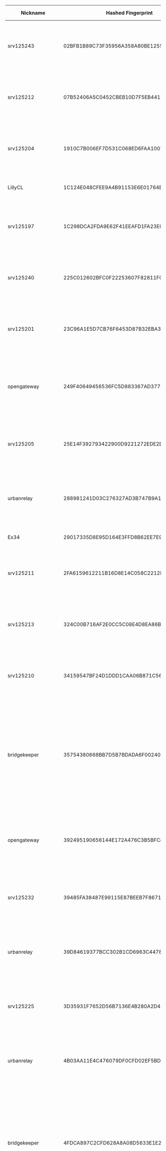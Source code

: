 | Nickname |  Hashed Fingerprint	| Or Addresses | Contact | Running | Flags | Last Seen | First Seen | Last Restarted | Advertised Bandwidth | Platform | Version | Version Status | Recommended Version | Verified hostnames | Exit policy |
|---|---|---|---|---|---|---|---|---|---|---|---|---|---|---|---|
|srv125243 | 02BFB1B89C73F35956A358A80BE1255B0A02EB83 | ["146.19.143.225:9001","[2a10:1fc0:1::9c89:5f8]:9001"] | N/A | true | Exit, Running, V2Dir, Valid | 2025-08-11 13:00:00 | 2025-08-11 05:00:00 | 2025-08-11 04:35:14 | 0 | Tor 0.4.8.17 on Linux | 0.4.8.17 | recommended | true | N/A | ["reject 0.0.0.0/8:*","reject 169.254.0.0/16:*","reject 127.0.0.0/8:*","reject 192.168.0.0/16:*","reject 10.0.0.0/8:*","reject 172.16.0.0/12:*","reject 146.19.143.225:*","accept *:*"]|
|srv125212 | 07B52406A5C0452CBEB10D7F5EB441E0C67B9AEA | ["194.26.141.110:9001","[2a10:1fc0:1::da9b:f7cd]:9001"] | N/A | true | Exit, Running, V2Dir, Valid | 2025-08-11 13:00:00 | 2025-08-11 05:00:00 | 2025-08-11 04:35:05 | 0 | Tor 0.4.8.17 on Linux | 0.4.8.17 | recommended | true | N/A | ["reject 0.0.0.0/8:*","reject 169.254.0.0/16:*","reject 127.0.0.0/8:*","reject 192.168.0.0/16:*","reject 10.0.0.0/8:*","reject 172.16.0.0/12:*","reject 194.26.141.110:*","accept *:*"]|
|srv125204 | 1910C7B006EF7D531C068ED6FAA10074A0C4407C | ["146.19.143.132:9001","[2a10:1fc0:1::7028:40e3]:9001"] | N/A | true | Exit, Running, V2Dir, Valid | 2025-08-11 13:00:00 | 2025-08-11 05:00:00 | 2025-08-11 04:35:10 | 0 | Tor 0.4.8.17 on Linux | 0.4.8.17 | recommended | true | N/A | ["reject 0.0.0.0/8:*","reject 169.254.0.0/16:*","reject 127.0.0.0/8:*","reject 192.168.0.0/16:*","reject 10.0.0.0/8:*","reject 172.16.0.0/12:*","reject 146.19.143.132:*","accept *:*"]|
|LillyCL | 1C124E048CFEE9A4B91153E6E01764B7DF4FE86F | ["159.112.148.57:9001","[2603:c025:c005:3612::420]:9001"] | nashepro [at] proton [dot] me | true | Running, V2Dir, Valid | 2025-08-11 13:00:00 | 2025-08-11 00:00:00 | 2025-08-11 05:05:29 | 0 | Tor 0.4.8.17 on FreeBSD | 0.4.8.17 | recommended | true | N/A | ["reject *:*"]|
|srv125197 | 1C298DCA2FDA9E62F41EEAFD1FA23ECA28B44F3D | ["193.109.120.199:9001","[2a10:1fc0:1::a8af:1603]:9001"] | N/A | true | Exit, Running, V2Dir, Valid | 2025-08-11 13:00:00 | 2025-08-11 05:00:00 | 2025-08-11 04:35:08 | 0 | Tor 0.4.8.17 on Linux | 0.4.8.17 | recommended | true | N/A | ["reject 0.0.0.0/8:*","reject 169.254.0.0/16:*","reject 127.0.0.0/8:*","reject 192.168.0.0/16:*","reject 10.0.0.0/8:*","reject 172.16.0.0/12:*","reject 193.109.120.199:*","accept *:*"]|
|srv125240 | 225C012602BFC0F22253607F82811FC782F8BDCD | ["176.124.32.101:9001","[2a10:1fc0:1::3a85:fc4a]:9001"] | N/A | true | Exit, Running, V2Dir, Valid | 2025-08-11 13:00:00 | 2025-08-11 05:00:00 | 2025-08-11 04:35:14 | 0 | Tor 0.4.8.17 on Linux | 0.4.8.17 | recommended | true | N/A | ["reject 0.0.0.0/8:*","reject 169.254.0.0/16:*","reject 127.0.0.0/8:*","reject 192.168.0.0/16:*","reject 10.0.0.0/8:*","reject 172.16.0.0/12:*","reject 176.124.32.101:*","accept *:*"]|
|srv125201 | 23C96A1E5D7CB76F6453D87B32EBA3C0A0ABF321 | ["146.19.143.92:9001","[2a10:1fc0:1::bf4a:70cd]:9001"] | N/A | true | Exit, Running, V2Dir, Valid | 2025-08-11 13:00:00 | 2025-08-11 05:00:00 | 2025-08-11 04:35:09 | 0 | Tor 0.4.8.17 on Linux | 0.4.8.17 | recommended | true | N/A | ["reject 0.0.0.0/8:*","reject 169.254.0.0/16:*","reject 127.0.0.0/8:*","reject 192.168.0.0/16:*","reject 10.0.0.0/8:*","reject 172.16.0.0/12:*","reject 146.19.143.92:*","accept *:*"]|
|opengateway | 249F40649456536FC5D883367AD377414615C984 | ["46.246.92.37:5200"] | abuse:system.keeper[]tutanota.com memory:32000 virtualization:baremetal offlinemasterkey:y signingkeylifetime:30 sandbox:y os:Debian/12 autoupdate:y confmgmt:ansible dnslocation:local dnsqname:y dnssec:y dnslocalrootzone:y ciissversion:2 trafficacct:unmetered | true | Exit, Running, V2Dir, Valid | 2025-08-11 13:00:00 | 2025-08-11 12:00:00 | 2025-08-11 11:34:03 | 0 | Tor 0.4.8.17 on Linux | 0.4.8.17 | recommended | true | N/A | ["reject 0.0.0.0/8:*","reject 169.254.0.0/16:*","reject 127.0.0.0/8:*","reject 192.168.0.0/16:*","reject 10.0.0.0/8:*","reject 172.16.0.0/12:*","reject 46.246.92.37:*","accept *:80","accept *:443","reject *:*"]|
|srv125205 | 25E14F392793422900D9221272EDE2DBADF07DFD | ["91.235.234.145:9001","[2a10:1fc0:1::7072:6325]:9001"] | N/A | true | Exit, Running, V2Dir, Valid | 2025-08-11 13:00:00 | 2025-08-11 05:00:00 | 2025-08-11 04:35:10 | 0 | Tor 0.4.8.17 on Linux | 0.4.8.17 | recommended | true | N/A | ["reject 0.0.0.0/8:*","reject 169.254.0.0/16:*","reject 127.0.0.0/8:*","reject 192.168.0.0/16:*","reject 10.0.0.0/8:*","reject 172.16.0.0/12:*","reject 91.235.234.145:*","accept *:*"]|
|urbanrelay | 288981241D03C276327AD3B747B9A116E6374CCB | ["195.66.214.161:8081"] | relay.guardian@tutanota.com | true | Exit, Running, V2Dir, Valid | 2025-08-11 13:00:00 | 2025-08-11 12:00:00 | 2025-08-11 11:21:30 | 0 | Tor 0.4.8.17 on Linux | 0.4.8.17 | recommended | true | N/A | ["reject 0.0.0.0/8:*","reject 169.254.0.0/16:*","reject 127.0.0.0/8:*","reject 192.168.0.0/16:*","reject 10.0.0.0/8:*","reject 172.16.0.0/12:*","reject 195.66.214.161:*","accept *:80","accept *:443","reject *:*"]|
|Ex34 | 29017335D8E95D164E3FFD8B62EE7E9216A3F9B4 | ["193.237.155.109:9001"] | Random Person <torthingnode@protonmail.com> | true | Running, V2Dir, Valid | 2025-08-11 13:00:00 | 2025-08-11 10:00:00 | 2025-08-11 10:37:13 | 0 | Tor 0.4.8.10 on Linux | 0.4.8.10 | recommended | true | ["static-193-237-155-109.vodafonexdsl.co.uk"] | ["reject *:*"]|
|srv125211 | 2FA6159612211B16D8E14C058C2212ED53A9C762 | ["176.124.32.171:9001","[2a10:1fc0:1::463b:c574]:9001"] | N/A | true | Exit, Running, V2Dir, Valid | 2025-08-11 13:00:00 | 2025-08-11 05:00:00 | 2025-08-11 04:35:03 | 0 | Tor 0.4.8.17 on Linux | 0.4.8.17 | recommended | true | N/A | ["reject 0.0.0.0/8:*","reject 169.254.0.0/16:*","reject 127.0.0.0/8:*","reject 192.168.0.0/16:*","reject 10.0.0.0/8:*","reject 172.16.0.0/12:*","reject 176.124.32.171:*","accept *:*"]|
|srv125213 | 324C00B716AF2E0CC5C08E4D8EA86B419AE62F48 | ["185.123.53.217:9001","[2a10:1fc0:1::91c7:7465]:9001"] | N/A | true | Exit, Running, V2Dir, Valid | 2025-08-11 13:00:00 | 2025-08-11 05:00:00 | 2025-08-11 04:35:04 | 0 | Tor 0.4.8.17 on Linux | 0.4.8.17 | recommended | true | N/A | ["reject 0.0.0.0/8:*","reject 169.254.0.0/16:*","reject 127.0.0.0/8:*","reject 192.168.0.0/16:*","reject 10.0.0.0/8:*","reject 172.16.0.0/12:*","reject 185.123.53.217:*","accept *:*"]|
|srv125210 | 34159547BF24D1DDD1CAA06B871C56688D78EF2C | ["193.109.120.8:9001","[2a10:1fc0:1::d6af:9460]:9001"] | N/A | true | Exit, Running, V2Dir, Valid | 2025-08-11 13:00:00 | 2025-08-11 05:00:00 | 2025-08-11 04:35:03 | 0 | Tor 0.4.8.17 on Linux | 0.4.8.17 | recommended | true | N/A | ["reject 0.0.0.0/8:*","reject 169.254.0.0/16:*","reject 127.0.0.0/8:*","reject 192.168.0.0/16:*","reject 10.0.0.0/8:*","reject 172.16.0.0/12:*","reject 193.109.120.8:*","accept *:*"]|
|bridgekeeper | 35754380668BB7D5B7BDADA6F0024098793DD649 | ["178.175.135.137:80"] | email: mayonass21@disroot.org | true | Exit, Running, V2Dir, Valid | 2025-08-11 13:00:00 | 2025-08-11 12:00:00 | 2025-08-11 11:21:38 | 0 | Tor 0.4.8.17 on Linux | 0.4.8.17 | recommended | true | N/A | ["reject 0.0.0.0/8:*","reject 169.254.0.0/16:*","reject 127.0.0.0/8:*","reject 192.168.0.0/16:*","reject 10.0.0.0/8:*","reject 172.16.0.0/12:*","reject 178.175.135.137:*","accept *:20-23","accept *:25","accept *:53","accept *:110","accept *:143","accept *:465","accept *:587","accept *:993","accept *:995","accept *:80","accept *:443","reject *:*"]|
|opengateway | 392495190656144E172A476C3B5BFC8D99E5A4C2 | ["46.246.92.37:9443"] | abuse:system.keeper[]tutanota.com memory:32000 virtualization:baremetal offlinemasterkey:y signingkeylifetime:30 sandbox:y os:Debian/12 autoupdate:y confmgmt:ansible dnslocation:local dnsqname:y dnssec:y dnslocalrootzone:y ciissversion:2 trafficacct:unmetered | true | Exit, Running, V2Dir, Valid | 2025-08-11 13:00:00 | 2025-08-11 12:00:00 | 2025-08-11 11:34:06 | 0 | Tor 0.4.8.17 on Linux | 0.4.8.17 | recommended | true | N/A | ["reject 0.0.0.0/8:*","reject 169.254.0.0/16:*","reject 127.0.0.0/8:*","reject 192.168.0.0/16:*","reject 10.0.0.0/8:*","reject 172.16.0.0/12:*","reject 46.246.92.37:*","accept *:80","accept *:443","reject *:*"]|
|srv125232 | 39485FA38487E99115E87BEEB7F86712FCE11E23 | ["194.26.141.75:9001","[2a10:1fc0:1::86d8:ed21]:9001"] | N/A | true | Exit, Running, V2Dir, Valid | 2025-08-11 13:00:00 | 2025-08-11 05:00:00 | 2025-08-11 04:35:12 | 0 | Tor 0.4.8.17 on Linux | 0.4.8.17 | recommended | true | N/A | ["reject 0.0.0.0/8:*","reject 169.254.0.0/16:*","reject 127.0.0.0/8:*","reject 192.168.0.0/16:*","reject 10.0.0.0/8:*","reject 172.16.0.0/12:*","reject 194.26.141.75:*","accept *:*"]|
|urbanrelay | 39D84619377BCC302B1CD6963C44788EB44BF872 | ["195.66.214.161:3128"] | relay.guardian@tutanota.com | true | Exit, Running, V2Dir, Valid | 2025-08-11 13:00:00 | 2025-08-11 12:00:00 | 2025-08-11 11:20:15 | 0 | Tor 0.4.8.17 on Linux | 0.4.8.17 | recommended | true | N/A | ["reject 0.0.0.0/8:*","reject 169.254.0.0/16:*","reject 127.0.0.0/8:*","reject 192.168.0.0/16:*","reject 10.0.0.0/8:*","reject 172.16.0.0/12:*","reject 195.66.214.161:*","accept *:80","accept *:443","reject *:*"]|
|srv125225 | 3D35931F7652D56B7136E4B280A2D448390476E7 | ["194.26.141.109:9001","[2a10:1fc0:1::a187:7bdf]:9001"] | N/A | true | Exit, Running, V2Dir, Valid | 2025-08-11 13:00:00 | 2025-08-11 05:00:00 | 2025-08-11 04:35:11 | 0 | Tor 0.4.8.17 on Linux | 0.4.8.17 | recommended | true | N/A | ["reject 0.0.0.0/8:*","reject 169.254.0.0/16:*","reject 127.0.0.0/8:*","reject 192.168.0.0/16:*","reject 10.0.0.0/8:*","reject 172.16.0.0/12:*","reject 194.26.141.109:*","accept *:*"]|
|urbanrelay | 4B03AA11E4C476079DF0CFD02EF5BDEF3214975C | ["195.66.214.161:9999"] | relay.guardian@tutanota.com | true | Exit, Running, V2Dir, Valid | 2025-08-11 13:00:00 | 2025-08-11 12:00:00 | 2025-08-11 11:24:00 | 0 | Tor 0.4.8.17 on Linux | 0.4.8.17 | recommended | true | N/A | ["reject 0.0.0.0/8:*","reject 169.254.0.0/16:*","reject 127.0.0.0/8:*","reject 192.168.0.0/16:*","reject 10.0.0.0/8:*","reject 172.16.0.0/12:*","reject 195.66.214.161:*","accept *:80","accept *:443","reject *:*"]|
|bridgekeeper | 4FDCA897C2CFD628A8A08D5633E1E2CF7621AA1D | ["178.175.135.137:9001"] | email: mayonass21@disroot.org | true | Exit, Running, V2Dir, Valid | 2025-08-11 13:00:00 | 2025-08-11 12:00:00 | 2025-08-11 11:22:14 | 0 | Tor 0.4.8.17 on Linux | 0.4.8.17 | recommended | true | N/A | ["reject 0.0.0.0/8:*","reject 169.254.0.0/16:*","reject 127.0.0.0/8:*","reject 192.168.0.0/16:*","reject 10.0.0.0/8:*","reject 172.16.0.0/12:*","reject 178.175.135.137:*","accept *:20-23","accept *:25","accept *:53","accept *:110","accept *:143","accept *:465","accept *:587","accept *:993","accept *:995","accept *:80","accept *:443","reject *:*"]|
|bridgekeeper | 513C41FF99BAD33648AF5C53C60E13F74A8E52FC | ["178.175.135.137:443"] | email: mayonass21@disroot.org | true | Exit, Running, V2Dir, Valid | 2025-08-11 13:00:00 | 2025-08-11 12:00:00 | 2025-08-11 11:21:02 | 0 | Tor 0.4.8.17 on Linux | 0.4.8.17 | recommended | true | N/A | ["reject 0.0.0.0/8:*","reject 169.254.0.0/16:*","reject 127.0.0.0/8:*","reject 192.168.0.0/16:*","reject 10.0.0.0/8:*","reject 172.16.0.0/12:*","reject 178.175.135.137:*","accept *:20-23","accept *:25","accept *:53","accept *:110","accept *:143","accept *:465","accept *:587","accept *:993","accept *:995","accept *:80","accept *:443","reject *:*"]|
|srv125192 | 529C909C9EB7F18B25B888DE3EC81257BC91A379 | ["185.123.53.164:9001","[2a10:1fc0:1::4953:f0d1]:9001"] | N/A | true | Exit, Running, V2Dir, Valid | 2025-08-11 13:00:00 | 2025-08-11 05:00:00 | 2025-08-11 04:35:07 | 0 | Tor 0.4.8.17 on Linux | 0.4.8.17 | recommended | true | N/A | ["reject 0.0.0.0/8:*","reject 169.254.0.0/16:*","reject 127.0.0.0/8:*","reject 192.168.0.0/16:*","reject 10.0.0.0/8:*","reject 172.16.0.0/12:*","reject 185.123.53.164:*","accept *:*"]|
|srv125242 | 5A4E23F063E856174EABF01DE69E1DB71A23E3E7 | ["45.129.199.159:9001","[2a10:1fc0:1::6e6d:3f93]:9001"] | N/A | true | Exit, Running, V2Dir, Valid | 2025-08-11 13:00:00 | 2025-08-11 05:00:00 | 2025-08-11 04:35:16 | 0 | Tor 0.4.8.17 on Linux | 0.4.8.17 | recommended | true | N/A | ["reject 0.0.0.0/8:*","reject 169.254.0.0/16:*","reject 127.0.0.0/8:*","reject 192.168.0.0/16:*","reject 10.0.0.0/8:*","reject 172.16.0.0/12:*","reject 45.129.199.159:*","accept *:*"]|
|srv125220 | 5C2BBCB5E7CD5AE77D5EB4DC8C5D9D0EAB429240 | ["193.109.120.71:9001","[2a10:1fc0:1::c181:cad7]:9001"] | N/A | true | Exit, Running, V2Dir, Valid | 2025-08-11 13:00:00 | 2025-08-11 05:00:00 | 2025-08-11 04:35:06 | 0 | Tor 0.4.8.17 on Linux | 0.4.8.17 | recommended | true | N/A | ["reject 0.0.0.0/8:*","reject 169.254.0.0/16:*","reject 127.0.0.0/8:*","reject 192.168.0.0/16:*","reject 10.0.0.0/8:*","reject 172.16.0.0/12:*","reject 193.109.120.71:*","accept *:*"]|
|srv125206 | 5CD05283EC23F99EC05B1C5CAE25F3DEFB046CF1 | ["193.109.120.59:9001","[2a10:1fc0:1::145a:4f4d]:9001"] | N/A | true | Exit, Running, V2Dir, Valid | 2025-08-11 13:00:00 | 2025-08-11 05:00:00 | 2025-08-11 04:35:10 | 0 | Tor 0.4.8.17 on Linux | 0.4.8.17 | recommended | true | N/A | ["reject 0.0.0.0/8:*","reject 169.254.0.0/16:*","reject 127.0.0.0/8:*","reject 192.168.0.0/16:*","reject 10.0.0.0/8:*","reject 172.16.0.0/12:*","reject 193.109.120.59:*","accept *:*"]|
|opengateway | 5E7169B5C85CC78E7AE6BF91EE614F5A5C418D9D | ["46.246.92.37:80"] | abuse:system.keeper[]tutanota.com memory:32000 virtualization:baremetal offlinemasterkey:y signingkeylifetime:30 sandbox:y os:Debian/12 autoupdate:y confmgmt:ansible dnslocation:local dnsqname:y dnssec:y dnslocalrootzone:y ciissversion:2 trafficacct:unmetered | true | Exit, Running, V2Dir, Valid | 2025-08-11 13:00:00 | 2025-08-11 12:00:00 | 2025-08-11 11:39:05 | 0 | Tor 0.4.8.17 on Linux | 0.4.8.17 | recommended | true | N/A | ["reject 0.0.0.0/8:*","reject 169.254.0.0/16:*","reject 127.0.0.0/8:*","reject 192.168.0.0/16:*","reject 10.0.0.0/8:*","reject 172.16.0.0/12:*","reject 46.246.92.37:*","accept *:80","accept *:443","reject *:*"]|
|bridgekeeper | 6166EF14341FB699E09C28F3E4E1F4C8AB7D72D2 | ["178.175.135.137:10000"] | email: mayonass21@disroot.org | true | Exit, Running, V2Dir, Valid | 2025-08-11 13:00:00 | 2025-08-11 12:00:00 | 2025-08-11 11:25:11 | 0 | Tor 0.4.8.17 on Linux | 0.4.8.17 | recommended | true | N/A | ["reject 0.0.0.0/8:*","reject 169.254.0.0/16:*","reject 127.0.0.0/8:*","reject 192.168.0.0/16:*","reject 10.0.0.0/8:*","reject 172.16.0.0/12:*","reject 178.175.135.137:*","accept *:20-23","accept *:25","accept *:53","accept *:110","accept *:143","accept *:465","accept *:587","accept *:993","accept *:995","accept *:80","accept *:443","reject *:*"]|
|urbanrelay | 61C019091D15B3D4D98880B47D934A8389A614C2 | ["195.66.214.161:8000"] | relay.guardian@tutanota.com | true | Exit, Running, V2Dir, Valid | 2025-08-11 13:00:00 | 2025-08-11 12:00:00 | 2025-08-11 11:20:52 | 0 | Tor 0.4.8.17 on Linux | 0.4.8.17 | recommended | true | N/A | ["reject 0.0.0.0/8:*","reject 169.254.0.0/16:*","reject 127.0.0.0/8:*","reject 192.168.0.0/16:*","reject 10.0.0.0/8:*","reject 172.16.0.0/12:*","reject 195.66.214.161:*","accept *:80","accept *:443","reject *:*"]|
|srv125229 | 62A74FBEF983D12003092AE6BCD478BDA9ACB447 | ["193.233.201.122:9001","[2a10:1fc0:1::1c97:5209]:9001"] | N/A | true | Exit, Running, V2Dir, Valid | 2025-08-11 13:00:00 | 2025-08-11 05:00:00 | 2025-08-11 04:35:11 | 0 | Tor 0.4.8.17 on Linux | 0.4.8.17 | recommended | true | N/A | ["reject 0.0.0.0/8:*","reject 169.254.0.0/16:*","reject 127.0.0.0/8:*","reject 192.168.0.0/16:*","reject 10.0.0.0/8:*","reject 172.16.0.0/12:*","reject 193.233.201.122:*","accept *:*"]|
|srv125221 | 651100ADE063820A328AEC898124973156B69812 | ["146.19.143.16:9001","[2a10:1fc0:1::df12:4fa1]:9001"] | N/A | true | Exit, Running, V2Dir, Valid | 2025-08-11 13:00:00 | 2025-08-11 05:00:00 | 2025-08-11 04:35:04 | 0 | Tor 0.4.8.17 on Linux | 0.4.8.17 | recommended | true | N/A | ["reject 0.0.0.0/8:*","reject 169.254.0.0/16:*","reject 127.0.0.0/8:*","reject 192.168.0.0/16:*","reject 10.0.0.0/8:*","reject 172.16.0.0/12:*","reject 146.19.143.16:*","accept *:*"]|
|srv125194 | 65749690B4019B1B8D2D37CB38E6A6FBDB1E5B93 | ["45.129.199.239:9001","[2a10:1fc0:1::cfba:db18]:9001"] | N/A | true | Exit, Running, V2Dir, Valid | 2025-08-11 13:00:00 | 2025-08-11 05:00:00 | 2025-08-11 04:35:07 | 0 | Tor 0.4.8.17 on Linux | 0.4.8.17 | recommended | true | N/A | ["reject 0.0.0.0/8:*","reject 169.254.0.0/16:*","reject 127.0.0.0/8:*","reject 192.168.0.0/16:*","reject 10.0.0.0/8:*","reject 172.16.0.0/12:*","reject 45.129.199.239:*","accept *:*"]|
|nightfox | 6CC91B635C97612E2D381AD0A8E29371622EE5BD | ["147.135.252.125:7000","[2001:41d0:303:2b7d::1]:7000"] | tor-relay@chiko1337.dev | false | Running, V2Dir, Valid | 2025-08-11 02:00:00 | 2025-08-11 02:00:00 | 2025-08-11 01:23:39 | 0 | Tor 0.4.8.14 on Linux | 0.4.8.14 | recommended | true | ["gg.chiko1337.dev"] | ["reject *:*"]|
|urbanrelay | 70D940060467FBBF3030707C2FC20B04F11AAF19 | ["195.66.214.161:5000"] | relay.guardian@tutanota.com | true | Exit, Running, V2Dir, Valid | 2025-08-11 13:00:00 | 2025-08-11 12:00:00 | 2025-08-11 11:23:21 | 0 | Tor 0.4.8.17 on Linux | 0.4.8.17 | recommended | true | N/A | ["reject 0.0.0.0/8:*","reject 169.254.0.0/16:*","reject 127.0.0.0/8:*","reject 192.168.0.0/16:*","reject 10.0.0.0/8:*","reject 172.16.0.0/12:*","reject 195.66.214.161:*","accept *:80","accept *:443","reject *:*"]|
|srv125244 | 7107276920FEDE1C2E935E15402CE7DA9C752306 | ["77.72.85.176:9001","[2a10:1fc0:1::902c:9891]:9001"] | N/A | true | Exit, Running, V2Dir, Valid | 2025-08-11 13:00:00 | 2025-08-11 05:00:00 | 2025-08-11 04:35:16 | 0 | Tor 0.4.8.17 on Linux | 0.4.8.17 | recommended | true | N/A | ["reject 0.0.0.0/8:*","reject 169.254.0.0/16:*","reject 127.0.0.0/8:*","reject 192.168.0.0/16:*","reject 10.0.0.0/8:*","reject 172.16.0.0/12:*","reject 77.72.85.176:*","accept *:*"]|
|srv125228 | 79210F3B26A03976A7112F6164075FCCF8FAD6ED | ["91.235.234.67:9001","[2a10:1fc0:1::28e8:2439]:9001"] | N/A | true | Exit, Running, V2Dir, Valid | 2025-08-11 13:00:00 | 2025-08-11 05:00:00 | 2025-08-11 04:35:11 | 0 | Tor 0.4.8.17 on Linux | 0.4.8.17 | recommended | true | N/A | ["reject 0.0.0.0/8:*","reject 169.254.0.0/16:*","reject 127.0.0.0/8:*","reject 192.168.0.0/16:*","reject 10.0.0.0/8:*","reject 172.16.0.0/12:*","reject 91.235.234.67:*","accept *:*"]|
|urbanrelay | 7BB85E2DE8E973126EC1EA6850666C68541B13B2 | ["195.66.214.161:8888"] | relay.guardian@tutanota.com | true | Exit, Running, V2Dir, Valid | 2025-08-11 13:00:00 | 2025-08-11 12:00:00 | 2025-08-11 11:22:08 | 0 | Tor 0.4.8.17 on Linux | 0.4.8.17 | recommended | true | N/A | ["reject 0.0.0.0/8:*","reject 169.254.0.0/16:*","reject 127.0.0.0/8:*","reject 192.168.0.0/16:*","reject 10.0.0.0/8:*","reject 172.16.0.0/12:*","reject 195.66.214.161:*","accept *:80","accept *:443","reject *:*"]|
|srv125196 | 7BEAA0BF9F92BCEB5E1B07DCF1336E4B23F96842 | ["194.26.141.45:9001","[2a10:1fc0:1::2acd:670c]:9001"] | N/A | true | Exit, Running, V2Dir, Valid | 2025-08-11 13:00:00 | 2025-08-11 05:00:00 | 2025-08-11 04:35:07 | 0 | Tor 0.4.8.17 on Linux | 0.4.8.17 | recommended | true | N/A | ["reject 0.0.0.0/8:*","reject 169.254.0.0/16:*","reject 127.0.0.0/8:*","reject 192.168.0.0/16:*","reject 10.0.0.0/8:*","reject 172.16.0.0/12:*","reject 194.26.141.45:*","accept *:*"]|
|srv125241 | 7F667547AB5519DC73A0438DBE24E9B78985F96D | ["45.129.199.84:9001","[2a10:1fc0:1::d54e:8f12]:9001"] | N/A | true | Exit, Running, V2Dir, Valid | 2025-08-11 13:00:00 | 2025-08-11 05:00:00 | 2025-08-11 04:35:14 | 0 | Tor 0.4.8.17 on Linux | 0.4.8.17 | recommended | true | N/A | ["reject 0.0.0.0/8:*","reject 169.254.0.0/16:*","reject 127.0.0.0/8:*","reject 192.168.0.0/16:*","reject 10.0.0.0/8:*","reject 172.16.0.0/12:*","reject 45.129.199.84:*","accept *:*"]|
|opengateway | 8192D36DD873DDF2DB1F8DAA8C81BCFF56D5C41D | ["46.246.92.37:15151"] | abuse:system.keeper[]tutanota.com memory:32000 virtualization:baremetal offlinemasterkey:y signingkeylifetime:30 sandbox:y os:Debian/12 autoupdate:y confmgmt:ansible dnslocation:local dnsqname:y dnssec:y dnslocalrootzone:y ciissversion:2 trafficacct:unmetered | true | Exit, Running, V2Dir, Valid | 2025-08-11 13:00:00 | 2025-08-11 12:00:00 | 2025-08-11 11:34:09 | 0 | Tor 0.4.8.17 on Linux | 0.4.8.17 | recommended | true | N/A | ["reject 0.0.0.0/8:*","reject 169.254.0.0/16:*","reject 127.0.0.0/8:*","reject 192.168.0.0/16:*","reject 10.0.0.0/8:*","reject 172.16.0.0/12:*","reject 46.246.92.37:*","accept *:80","accept *:443","reject *:*"]|
|nightfox | 8218E15E55D8364CCAAB625514E528BD0BB4D1EF | ["147.135.252.125:7000","[2001:41d0:303:2b7d::1]:7000"] | tor-relay@chiko1337.dev | true | Running, V2Dir, Valid | 2025-08-11 13:00:00 | 2025-08-11 02:00:00 | 2025-08-11 01:30:47 | 0 | Tor 0.4.8.14 on Linux | 0.4.8.14 | recommended | true | ["gg.chiko1337.dev"] | ["reject *:*"]|
|srv125215 | 8238121EA35BA4142FA6BF6ACB9C0C0C929ABE89 | ["185.123.53.184:9001","[2a10:1fc0:1::709e:5af4]:9001"] | N/A | true | Exit, Running, V2Dir, Valid | 2025-08-11 13:00:00 | 2025-08-11 05:00:00 | 2025-08-11 04:35:05 | 0 | Tor 0.4.8.17 on Linux | 0.4.8.17 | recommended | true | N/A | ["reject 0.0.0.0/8:*","reject 169.254.0.0/16:*","reject 127.0.0.0/8:*","reject 192.168.0.0/16:*","reject 10.0.0.0/8:*","reject 172.16.0.0/12:*","reject 185.123.53.184:*","accept *:*"]|
|srv125208 | 851C48DB426DA588659DE29D4888410602FEDB3C | ["91.235.234.92:9001","[2a10:1fc0:1::a2d9:c960]:9001"] | N/A | true | Exit, Running, V2Dir, Valid | 2025-08-11 13:00:00 | 2025-08-11 05:00:00 | 2025-08-11 04:35:03 | 0 | Tor 0.4.8.17 on Linux | 0.4.8.17 | recommended | true | N/A | ["reject 0.0.0.0/8:*","reject 169.254.0.0/16:*","reject 127.0.0.0/8:*","reject 192.168.0.0/16:*","reject 10.0.0.0/8:*","reject 172.16.0.0/12:*","reject 91.235.234.92:*","accept *:*"]|
|srv125209 | 8813535E517468E4F2D9C25B7DDF2879BA0B5905 | ["45.129.199.70:9001","[2a10:1fc0:1::c89d:565d]:9001"] | N/A | true | Exit, Running, V2Dir, Valid | 2025-08-11 13:00:00 | 2025-08-11 05:00:00 | 2025-08-11 04:35:03 | 0 | Tor 0.4.8.17 on Linux | 0.4.8.17 | recommended | true | N/A | ["reject 0.0.0.0/8:*","reject 169.254.0.0/16:*","reject 127.0.0.0/8:*","reject 192.168.0.0/16:*","reject 10.0.0.0/8:*","reject 172.16.0.0/12:*","reject 45.129.199.70:*","accept *:*"]|
|bridgekeeper | 887B21633AB3A4C1CE5D1D6BE81B3B060CC1C309 | ["178.175.135.137:8080"] | email: mayonass21@disroot.org | true | Exit, Running, V2Dir, Valid | 2025-08-11 13:00:00 | 2025-08-11 12:00:00 | 2025-08-11 11:23:25 | 0 | Tor 0.4.8.17 on Linux | 0.4.8.17 | recommended | true | N/A | ["reject 0.0.0.0/8:*","reject 169.254.0.0/16:*","reject 127.0.0.0/8:*","reject 192.168.0.0/16:*","reject 10.0.0.0/8:*","reject 172.16.0.0/12:*","reject 178.175.135.137:*","accept *:20-23","accept *:25","accept *:53","accept *:110","accept *:143","accept *:465","accept *:587","accept *:993","accept *:995","accept *:80","accept *:443","reject *:*"]|
|urbanrelay | 8C0FB6247324446644547673357D931418D074F3 | ["195.66.214.161:9090"] | relay.guardian@tutanota.com | true | Exit, Running, V2Dir, Valid | 2025-08-11 13:00:00 | 2025-08-11 12:00:00 | 2025-08-11 11:22:46 | 0 | Tor 0.4.8.17 on Linux | 0.4.8.17 | recommended | true | N/A | ["reject 0.0.0.0/8:*","reject 169.254.0.0/16:*","reject 127.0.0.0/8:*","reject 192.168.0.0/16:*","reject 10.0.0.0/8:*","reject 172.16.0.0/12:*","reject 195.66.214.161:*","accept *:80","accept *:443","reject *:*"]|
|srv125227 | 93B53D34112E5AD01D1FB0EBC9A006D086DA0FE4 | ["194.26.141.24:9001","[2a10:1fc0:1::49fd:671e]:9001"] | N/A | true | Exit, Running, V2Dir, Valid | 2025-08-11 13:00:00 | 2025-08-11 05:00:00 | 2025-08-11 04:35:11 | 0 | Tor 0.4.8.17 on Linux | 0.4.8.17 | recommended | true | N/A | ["reject 0.0.0.0/8:*","reject 169.254.0.0/16:*","reject 127.0.0.0/8:*","reject 192.168.0.0/16:*","reject 10.0.0.0/8:*","reject 172.16.0.0/12:*","reject 194.26.141.24:*","accept *:*"]|
|ooph6te0lai3wei1aTh | 9721548CB554B5E6A1CAC823AAD29800785A77B5 | ["185.244.194.161:443","[2a03:4000:27:77:d827:96ff:fefb:a671]:443"] | tor@wurzelmann.at | true | Running, V2Dir, Valid | 2025-08-11 13:00:00 | 2025-08-11 09:00:00 | 2025-08-11 10:49:09 | 0 | Tor 0.4.8.17 on Linux | 0.4.8.17 | recommended | true | ["tess.wurzelmann.at"] | ["reject *:*"]|
|srv125193 | 982C7BE0ED5E4877F7E5632EE7903E5CFC016A4C | ["77.72.85.133:9001","[2a10:1fc0:1::9ef2:318e]:9001"] | N/A | true | Exit, Running, V2Dir, Valid | 2025-08-11 13:00:00 | 2025-08-11 05:00:00 | 2025-08-11 04:35:08 | 0 | Tor 0.4.8.17 on Linux | 0.4.8.17 | recommended | true | N/A | ["reject 0.0.0.0/8:*","reject 169.254.0.0/16:*","reject 127.0.0.0/8:*","reject 192.168.0.0/16:*","reject 10.0.0.0/8:*","reject 172.16.0.0/12:*","reject 77.72.85.133:*","accept *:*"]|
|opengateway | 9A62611159CF1FD239067F50FA6C34F1D2CFF83C | ["46.246.92.37:9001"] | abuse:system.keeper[]tutanota.com memory:32000 virtualization:baremetal offlinemasterkey:y signingkeylifetime:30 sandbox:y os:Debian/12 autoupdate:y confmgmt:ansible dnslocation:local dnsqname:y dnssec:y dnslocalrootzone:y ciissversion:2 trafficacct:unmetered | true | Exit, Running, V2Dir, Valid | 2025-08-11 13:00:00 | 2025-08-11 12:00:00 | 2025-08-11 11:34:08 | 0 | Tor 0.4.8.17 on Linux | 0.4.8.17 | recommended | true | N/A | ["reject 0.0.0.0/8:*","reject 169.254.0.0/16:*","reject 127.0.0.0/8:*","reject 192.168.0.0/16:*","reject 10.0.0.0/8:*","reject 172.16.0.0/12:*","reject 46.246.92.37:*","accept *:80","accept *:443","reject *:*"]|
|srv125202 | A07C0135199D5D960E3274B1346E16B7781F7DB8 | ["185.123.53.42:9001","[2a10:1fc0:1::c81a:ecdc]:9001"] | N/A | true | Exit, Running, V2Dir, Valid | 2025-08-11 13:00:00 | 2025-08-11 05:00:00 | 2025-08-11 04:35:10 | 0 | Tor 0.4.8.17 on Linux | 0.4.8.17 | recommended | true | N/A | ["reject 0.0.0.0/8:*","reject 169.254.0.0/16:*","reject 127.0.0.0/8:*","reject 192.168.0.0/16:*","reject 10.0.0.0/8:*","reject 172.16.0.0/12:*","reject 185.123.53.42:*","accept *:*"]|
|srv125219 | A1C7A3C6A25F369379D98AB7DBF37B4EB26A9E7C | ["146.19.143.54:9001","[2a10:1fc0:1::9862:7394]:9001"] | N/A | true | Exit, Running, V2Dir, Valid | 2025-08-11 13:00:00 | 2025-08-11 05:00:00 | 2025-08-11 04:35:05 | 0 | Tor 0.4.8.17 on Linux | 0.4.8.17 | recommended | true | N/A | ["reject 0.0.0.0/8:*","reject 169.254.0.0/16:*","reject 127.0.0.0/8:*","reject 192.168.0.0/16:*","reject 10.0.0.0/8:*","reject 172.16.0.0/12:*","reject 146.19.143.54:*","accept *:*"]|
|srv125237 | A2537F8E81B1E23D100145C780E913D18F00EEEE | ["185.123.53.226:9001","[2a10:1fc0:1::d3ed:ed37]:9001"] | N/A | true | Exit, Running, V2Dir, Valid | 2025-08-11 13:00:00 | 2025-08-11 05:00:00 | 2025-08-11 04:35:15 | 0 | Tor 0.4.8.17 on Linux | 0.4.8.17 | recommended | true | N/A | ["reject 0.0.0.0/8:*","reject 169.254.0.0/16:*","reject 127.0.0.0/8:*","reject 192.168.0.0/16:*","reject 10.0.0.0/8:*","reject 172.16.0.0/12:*","reject 185.123.53.226:*","accept *:*"]|
|LillyCL | A426F1A30B0843FBEE5596CA33032F64DD608AA8 | ["161.153.216.207:9001","[2603:c025:c005:3612::69]:9001"] | nashepro [at] proton [dot] me | true | Running, V2Dir, Valid | 2025-08-11 13:00:00 | 2025-08-11 01:00:00 | 2025-08-11 04:59:58 | 0 | Tor 0.4.8.17 on FreeBSD | 0.4.8.17 | recommended | true | N/A | ["reject *:*"]|
|srv125235 | A51520E706F27E7133B1262B7A9A947D61488835 | ["45.129.199.235:9001","[2a10:1fc0:1::cae0:9c9]:9001"] | N/A | true | Exit, Running, V2Dir, Valid | 2025-08-11 13:00:00 | 2025-08-11 05:00:00 | 2025-08-11 04:35:13 | 0 | Tor 0.4.8.17 on Linux | 0.4.8.17 | recommended | true | N/A | ["reject 0.0.0.0/8:*","reject 169.254.0.0/16:*","reject 127.0.0.0/8:*","reject 192.168.0.0/16:*","reject 10.0.0.0/8:*","reject 172.16.0.0/12:*","reject 45.129.199.235:*","accept *:*"]|
|opengateway | A5D859CA48B0063E42933E1596875C8B12E63995 | ["46.246.92.37:8443"] | abuse:system.keeper[]tutanota.com memory:32000 virtualization:baremetal offlinemasterkey:y signingkeylifetime:30 sandbox:y os:Debian/12 autoupdate:y confmgmt:ansible dnslocation:local dnsqname:y dnssec:y dnslocalrootzone:y ciissversion:2 trafficacct:unmetered | true | Exit, Running, V2Dir, Valid | 2025-08-11 13:00:00 | 2025-08-11 12:00:00 | 2025-08-11 11:34:07 | 0 | Tor 0.4.8.17 on Linux | 0.4.8.17 | recommended | true | N/A | ["reject 0.0.0.0/8:*","reject 169.254.0.0/16:*","reject 127.0.0.0/8:*","reject 192.168.0.0/16:*","reject 10.0.0.0/8:*","reject 172.16.0.0/12:*","reject 46.246.92.37:*","accept *:80","accept *:443","reject *:*"]|
|srv125207 | A659D1AAE7798F07F857323C9ABD4E3507CA3BCA | ["146.19.143.181:9001","[2a10:1fc0:1::736f:432a]:9001"] | N/A | true | Exit, Running, V2Dir, Valid | 2025-08-11 13:00:00 | 2025-08-11 05:00:00 | 2025-08-11 04:35:03 | 0 | Tor 0.4.8.17 on Linux | 0.4.8.17 | recommended | true | N/A | ["reject 0.0.0.0/8:*","reject 169.254.0.0/16:*","reject 127.0.0.0/8:*","reject 192.168.0.0/16:*","reject 10.0.0.0/8:*","reject 172.16.0.0/12:*","reject 146.19.143.181:*","accept *:*"]|
|srv125238 | A8A709D9EBA179412DA60F2E809F59859969460D | ["185.123.53.165:9001","[2a10:1fc0:1::97fa:bc35]:9001"] | N/A | true | Exit, Running, V2Dir, Valid | 2025-08-11 13:00:00 | 2025-08-11 05:00:00 | 2025-08-11 04:35:13 | 0 | Tor 0.4.8.17 on Linux | 0.4.8.17 | recommended | true | N/A | ["reject 0.0.0.0/8:*","reject 169.254.0.0/16:*","reject 127.0.0.0/8:*","reject 192.168.0.0/16:*","reject 10.0.0.0/8:*","reject 172.16.0.0/12:*","reject 185.123.53.165:*","accept *:*"]|
|urbanrelay | A96165C050D059F559E5D01383B1BDB35F3D26AC | ["195.66.214.161:10001"] | relay.guardian@tutanota.com | true | Exit, Running, V2Dir, Valid | 2025-08-11 13:00:00 | 2025-08-11 12:00:00 | 2025-08-11 11:24:38 | 0 | Tor 0.4.8.17 on Linux | 0.4.8.17 | recommended | true | N/A | ["reject 0.0.0.0/8:*","reject 169.254.0.0/16:*","reject 127.0.0.0/8:*","reject 192.168.0.0/16:*","reject 10.0.0.0/8:*","reject 172.16.0.0/12:*","reject 195.66.214.161:*","accept *:80","accept *:443","reject *:*"]|
|srv125203 | A990DB6F0169FB6B1D0A3422861DE4BECA68FD8F | ["176.124.32.145:9001","[2a10:1fc0:1::c5e5:1656]:9001"] | N/A | true | Exit, Running, V2Dir, Valid | 2025-08-11 13:00:00 | 2025-08-11 05:00:00 | 2025-08-11 04:35:08 | 0 | Tor 0.4.8.17 on Linux | 0.4.8.17 | recommended | true | N/A | ["reject 0.0.0.0/8:*","reject 169.254.0.0/16:*","reject 127.0.0.0/8:*","reject 192.168.0.0/16:*","reject 10.0.0.0/8:*","reject 172.16.0.0/12:*","reject 176.124.32.145:*","accept *:*"]|
|srv125216 | AB54708B6CAFEB3A13F21079BE5F7ABE882F6600 | ["45.129.199.162:9001","[2a10:1fc0:1::9a61:242e]:9001"] | N/A | true | Exit, Running, V2Dir, Valid | 2025-08-11 13:00:00 | 2025-08-11 05:00:00 | 2025-08-11 04:35:04 | 0 | Tor 0.4.8.17 on Linux | 0.4.8.17 | recommended | true | N/A | ["reject 0.0.0.0/8:*","reject 169.254.0.0/16:*","reject 127.0.0.0/8:*","reject 192.168.0.0/16:*","reject 10.0.0.0/8:*","reject 172.16.0.0/12:*","reject 45.129.199.162:*","accept *:*"]|
|srv125233 | B12E4D44F5B6139558A6E84DAC8D3D3BEA886CD7 | ["91.235.234.143:9001","[2a10:1fc0:1::1078:9b3b]:9001"] | N/A | true | Exit, Running, V2Dir, Valid | 2025-08-11 13:00:00 | 2025-08-11 05:00:00 | 2025-08-11 04:35:11 | 0 | Tor 0.4.8.17 on Linux | 0.4.8.17 | recommended | true | N/A | ["reject 0.0.0.0/8:*","reject 169.254.0.0/16:*","reject 127.0.0.0/8:*","reject 192.168.0.0/16:*","reject 10.0.0.0/8:*","reject 172.16.0.0/12:*","reject 91.235.234.143:*","accept *:*"]|
|srv125234 | B2C53948847EA218EFCBC9A9B37FCDB94362BE31 | ["176.124.32.122:9001","[2a10:1fc0:1::d8fd:efbf]:9001"] | N/A | true | Exit, Running, V2Dir, Valid | 2025-08-11 13:00:00 | 2025-08-11 05:00:00 | 2025-08-11 04:35:13 | 0 | Tor 0.4.8.17 on Linux | 0.4.8.17 | recommended | true | N/A | ["reject 0.0.0.0/8:*","reject 169.254.0.0/16:*","reject 127.0.0.0/8:*","reject 192.168.0.0/16:*","reject 10.0.0.0/8:*","reject 172.16.0.0/12:*","reject 176.124.32.122:*","accept *:*"]|
|bridgekeeper | B4A883EC590BC235CC9D5FC7226959349F17FA84 | ["178.175.135.137:8443"] | email: mayonass21@disroot.org | true | Exit, Running, V2Dir, Valid | 2025-08-11 13:00:00 | 2025-08-11 12:00:00 | 2025-08-11 11:24:01 | 0 | Tor 0.4.8.17 on Linux | 0.4.8.17 | recommended | true | N/A | ["reject 0.0.0.0/8:*","reject 169.254.0.0/16:*","reject 127.0.0.0/8:*","reject 192.168.0.0/16:*","reject 10.0.0.0/8:*","reject 172.16.0.0/12:*","reject 178.175.135.137:*","accept *:20-23","accept *:25","accept *:53","accept *:110","accept *:143","accept *:465","accept *:587","accept *:993","accept *:995","accept *:80","accept *:443","reject *:*"]|
|srv125236 | B73ECA22366C08E9416B065CE78B0EF630F626C9 | ["185.123.53.174:9001","[2a10:1fc0:1::3120:be14]:9001"] | N/A | true | Exit, Running, V2Dir, Valid | 2025-08-11 13:00:00 | 2025-08-11 05:00:00 | 2025-08-11 04:35:11 | 0 | Tor 0.4.8.17 on Linux | 0.4.8.17 | recommended | true | N/A | ["reject 0.0.0.0/8:*","reject 169.254.0.0/16:*","reject 127.0.0.0/8:*","reject 192.168.0.0/16:*","reject 10.0.0.0/8:*","reject 172.16.0.0/12:*","reject 185.123.53.174:*","accept *:*"]|
|srv125217 | BFCE952F910F2D1B1CC5C1DEFF641A43F6E184F7 | ["193.109.120.230:9001","[2a10:1fc0:1::d3f0:7036]:9001"] | N/A | true | Exit, Running, V2Dir, Valid | 2025-08-11 13:00:00 | 2025-08-11 05:00:00 | 2025-08-11 04:35:06 | 0 | Tor 0.4.8.17 on Linux | 0.4.8.17 | recommended | true | N/A | ["reject 0.0.0.0/8:*","reject 169.254.0.0/16:*","reject 127.0.0.0/8:*","reject 192.168.0.0/16:*","reject 10.0.0.0/8:*","reject 172.16.0.0/12:*","reject 193.109.120.230:*","accept *:*"]|
|srv125198 | C6DB61179251FEA30554FD9EADE0E5112B0AF18B | ["193.233.201.93:9001","[2a10:1fc0:1::317b:c7b3]:9001"] | N/A | true | Exit, Running, V2Dir, Valid | 2025-08-11 13:00:00 | 2025-08-11 05:00:00 | 2025-08-11 04:35:06 | 0 | Tor 0.4.8.17 on Linux | 0.4.8.17 | recommended | true | N/A | ["reject 0.0.0.0/8:*","reject 169.254.0.0/16:*","reject 127.0.0.0/8:*","reject 192.168.0.0/16:*","reject 10.0.0.0/8:*","reject 172.16.0.0/12:*","reject 193.233.201.93:*","accept *:*"]|
|ididnteditheconfig | D2EF028DAB9F03B62981FEA8EA16745E4DB9F0A2 | ["172.234.230.113:9001"] | N/A | true | Exit, Running, V2Dir, Valid | 2025-08-11 13:00:00 | 2025-08-11 04:00:00 | 2025-08-11 03:37:38 | 0 | Tor 0.4.8.17 on Linux | 0.4.8.17 | recommended | true | ["172-234-230-113.ip.linodeusercontent.com"] | ["reject 0.0.0.0/8:*","reject 169.254.0.0/16:*","reject 127.0.0.0/8:*","reject 192.168.0.0/16:*","reject 10.0.0.0/8:*","reject 172.16.0.0/12:*","reject 172.234.230.113:*","accept *:20-23","accept *:43","accept *:53","accept *:79-81","accept *:88","accept *:110","accept *:143","accept *:194","accept *:220","accept *:389","accept *:443","accept *:464","accept *:465","accept *:531","accept *:543-544","accept *:554","accept *:563","accept *:587","accept *:636","accept *:706","accept *:749","accept *:873","accept *:902-904","accept *:981","accept *:989-995","accept *:1194","accept *:1220","accept *:1293","accept *:1500","accept *:1533","accept *:1677","accept *:1723","accept *:1755","accept *:1863","accept *:2082-2083","accept *:2086-2087","accept *:2095-2096","accept *:2102-2104","accept *:3128","accept *:3389","accept *:3690","accept *:4321","accept *:4643","accept *:5050","accept *:5190","accept *:5222-5223","accept *:5228","accept *:5900","accept *:6660-6669","accept *:6679","accept *:6697","accept *:8000","accept *:8008","accept *:8074","accept *:8080","accept *:8082","accept *:8087-8088","accept *:8232-8233","accept *:8332-8333","accept *:8443","accept *:8888","accept *:9418","accept *:9999","accept *:10000","accept *:11371","accept *:19294","accept *:19638","accept *:50002","accept *:64738","reject *:*"]|
|srv125214 | D3FA9379168DB4D02993C90038279C7D7C31B010 | ["45.129.199.122:9001","[2a10:1fc0:1::b989:f19b]:9001"] | N/A | true | Exit, Running, V2Dir, Valid | 2025-08-11 13:00:00 | 2025-08-11 05:00:00 | 2025-08-11 04:35:04 | 0 | Tor 0.4.8.17 on Linux | 0.4.8.17 | recommended | true | N/A | ["reject 0.0.0.0/8:*","reject 169.254.0.0/16:*","reject 127.0.0.0/8:*","reject 192.168.0.0/16:*","reject 10.0.0.0/8:*","reject 172.16.0.0/12:*","reject 45.129.199.122:*","accept *:*"]|
|srv125239 | D91FC2583F6D0AB6660E84731550C852A809200F | ["146.19.143.119:9001","[2a10:1fc0:1::a06f:421]:9001"] | N/A | true | Exit, Running, V2Dir, Valid | 2025-08-11 13:00:00 | 2025-08-11 05:00:00 | 2025-08-11 04:35:14 | 0 | Tor 0.4.8.17 on Linux | 0.4.8.17 | recommended | true | N/A | ["reject 0.0.0.0/8:*","reject 169.254.0.0/16:*","reject 127.0.0.0/8:*","reject 192.168.0.0/16:*","reject 10.0.0.0/8:*","reject 172.16.0.0/12:*","reject 146.19.143.119:*","accept *:*"]|
|opengateway | DD5CFC1B7C06C1FED775DE8B0377C2858ADBD286 | ["46.246.92.37:12345"] | abuse:system.keeper[]tutanota.com memory:32000 virtualization:baremetal offlinemasterkey:y signingkeylifetime:30 sandbox:y os:Debian/12 autoupdate:y confmgmt:ansible dnslocation:local dnsqname:y dnssec:y dnslocalrootzone:y ciissversion:2 trafficacct:unmetered | true | Exit, Running, V2Dir, Valid | 2025-08-11 13:00:00 | 2025-08-11 12:00:00 | 2025-08-11 11:34:11 | 0 | Tor 0.4.8.17 on Linux | 0.4.8.17 | recommended | true | N/A | ["reject 0.0.0.0/8:*","reject 169.254.0.0/16:*","reject 127.0.0.0/8:*","reject 192.168.0.0/16:*","reject 10.0.0.0/8:*","reject 172.16.0.0/12:*","reject 46.246.92.37:*","accept *:80","accept *:443","reject *:*"]|
|srv125230 | E175D4151269D70754725AF7A35A54E8EB376FD2 | ["91.235.234.74:9001","[2a10:1fc0:1::a94d:cec3]:9001"] | N/A | true | Exit, Running, V2Dir, Valid | 2025-08-11 13:00:00 | 2025-08-11 05:00:00 | 2025-08-11 04:35:12 | 0 | Tor 0.4.8.17 on Linux | 0.4.8.17 | recommended | true | N/A | ["reject 0.0.0.0/8:*","reject 169.254.0.0/16:*","reject 127.0.0.0/8:*","reject 192.168.0.0/16:*","reject 10.0.0.0/8:*","reject 172.16.0.0/12:*","reject 91.235.234.74:*","accept *:*"]|
|srv125199 | E6AEB9ED2A16ACA2D49A289B6F209552B8C6BA6C | ["176.124.32.130:9001","[2a10:1fc0:1::b9b6:1c9a]:9001"] | N/A | true | Exit, Running, V2Dir, Valid | 2025-08-11 13:00:00 | 2025-08-11 05:00:00 | 2025-08-11 04:35:08 | 0 | Tor 0.4.8.17 on Linux | 0.4.8.17 | recommended | true | N/A | ["reject 0.0.0.0/8:*","reject 169.254.0.0/16:*","reject 127.0.0.0/8:*","reject 192.168.0.0/16:*","reject 10.0.0.0/8:*","reject 172.16.0.0/12:*","reject 176.124.32.130:*","accept *:*"]|
|Torsie | E6C588CB54928EDCB06D95DC850A72AF6437AFCD | ["210.56.254.25:9001"] | N/A | true | Running, V2Dir, Valid | 2025-08-11 13:00:00 | 2025-08-11 07:00:00 | 2025-08-11 10:13:22 | 0 | Tor 0.4.8.16 on Linux | 0.4.8.16 | recommended | true | ["210-56-254-25.static.as58511.net"] | ["reject *:*"]|
|bridgekeeper | E75E2A9B747D7F5493C32E5E9C3BDEE4729A5E22 | ["178.175.135.137:4433"] | email: mayonass21@disroot.org | true | Exit, Running, V2Dir, Valid | 2025-08-11 13:00:00 | 2025-08-11 12:00:00 | 2025-08-11 11:24:36 | 0 | Tor 0.4.8.17 on Linux | 0.4.8.17 | recommended | true | N/A | ["reject 0.0.0.0/8:*","reject 169.254.0.0/16:*","reject 127.0.0.0/8:*","reject 192.168.0.0/16:*","reject 10.0.0.0/8:*","reject 172.16.0.0/12:*","reject 178.175.135.137:*","accept *:20-23","accept *:25","accept *:53","accept *:110","accept *:143","accept *:465","accept *:587","accept *:993","accept *:995","accept *:80","accept *:443","reject *:*"]|
|srv125231 | E84856411106EB1C093CDD7D61EA41432C908E31 | ["194.26.141.106:9001","[2a10:1fc0:1::201b:fde8]:9001"] | N/A | true | Exit, Running, V2Dir, Valid | 2025-08-11 13:00:00 | 2025-08-11 05:00:00 | 2025-08-11 04:35:12 | 0 | Tor 0.4.8.17 on Linux | 0.4.8.17 | recommended | true | N/A | ["reject 0.0.0.0/8:*","reject 169.254.0.0/16:*","reject 127.0.0.0/8:*","reject 192.168.0.0/16:*","reject 10.0.0.0/8:*","reject 172.16.0.0/12:*","reject 194.26.141.106:*","accept *:*"]|
|srv125226 | EDEDEC9C2FF4931243B29120F38E289670B892AE | ["77.72.85.168:9001","[2a10:1fc0:1::a04e:42ef]:9001"] | N/A | true | Exit, Running, V2Dir, Valid | 2025-08-11 13:00:00 | 2025-08-11 05:00:00 | 2025-08-11 04:35:10 | 0 | Tor 0.4.8.17 on Linux | 0.4.8.17 | recommended | true | N/A | ["reject 0.0.0.0/8:*","reject 169.254.0.0/16:*","reject 127.0.0.0/8:*","reject 192.168.0.0/16:*","reject 10.0.0.0/8:*","reject 172.16.0.0/12:*","reject 77.72.85.168:*","accept *:*"]|
|bridgekeeper | F4EF6FD8BA0F17FAD183A6AAEF2D6FFFAEC95777 | ["178.175.135.137:9002"] | email: mayonass21@disroot.org | true | Exit, Running, V2Dir, Valid | 2025-08-11 13:00:00 | 2025-08-11 12:00:00 | 2025-08-11 11:22:50 | 0 | Tor 0.4.8.17 on Linux | 0.4.8.17 | recommended | true | N/A | ["reject 0.0.0.0/8:*","reject 169.254.0.0/16:*","reject 127.0.0.0/8:*","reject 192.168.0.0/16:*","reject 10.0.0.0/8:*","reject 172.16.0.0/12:*","reject 178.175.135.137:*","accept *:20-23","accept *:25","accept *:53","accept *:110","accept *:143","accept *:465","accept *:587","accept *:993","accept *:995","accept *:80","accept *:443","reject *:*"]|
|srv125200 | F5B60393B3AF4F19BDEB0EE2401EC43D04AF1A66 | ["185.123.53.22:9001","[2a10:1fc0:1::27c8:f14]:9001"] | N/A | true | Exit, Running, V2Dir, Valid | 2025-08-11 13:00:00 | 2025-08-11 05:00:00 | 2025-08-11 04:35:09 | 0 | Tor 0.4.8.17 on Linux | 0.4.8.17 | recommended | true | N/A | ["reject 0.0.0.0/8:*","reject 169.254.0.0/16:*","reject 127.0.0.0/8:*","reject 192.168.0.0/16:*","reject 10.0.0.0/8:*","reject 172.16.0.0/12:*","reject 185.123.53.22:*","accept *:*"]|
|opengateway | F66E4FF5EF719179922EAF230A03A032B48F8507 | ["46.246.92.37:5000"] | abuse:system.keeper[]tutanota.com memory:32000 virtualization:baremetal offlinemasterkey:y signingkeylifetime:30 sandbox:y os:Debian/12 autoupdate:y confmgmt:ansible dnslocation:local dnsqname:y dnssec:y dnslocalrootzone:y ciissversion:2 trafficacct:unmetered | true | Exit, Running, V2Dir, Valid | 2025-08-11 13:00:00 | 2025-08-11 12:00:00 | 2025-08-11 11:34:04 | 0 | Tor 0.4.8.17 on Linux | 0.4.8.17 | recommended | true | N/A | ["reject 0.0.0.0/8:*","reject 169.254.0.0/16:*","reject 127.0.0.0/8:*","reject 192.168.0.0/16:*","reject 10.0.0.0/8:*","reject 172.16.0.0/12:*","reject 46.246.92.37:*","accept *:80","accept *:443","reject *:*"]|
